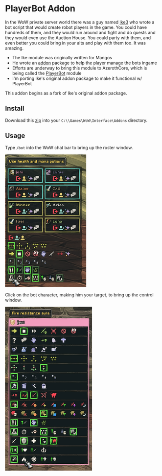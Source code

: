 # PlayerBot Addon

In the WoW private server world there was a guy named [Ike3](http://ike3.github.io/mangosbot-docs/) who wrote a bot script that would create robot players in the game.  You could have hundreds of them, and they would run around and fight and do quests and they would even use the Auction House.  You could party with them, and even better you could bring in your alts and play with them too.  It was amazing.

- The Ike module was originally written for Mangos
- He wrote an [addon](https://github.com/ike3/mangosbot-addon/tree/3.3.5a) package to help the player manage the bots ingame
- Efforts are underway to bring this module to AzerothCore, which is being called the [PlayerBot](https://github.com/ZhengPeiRu21/mod-playerbots) module
- I'm porting Ike's original addon package to make it functional w/ PlayerBot

This addon begins as a fork of Ike's original addon package.

## Install

Download this [zip](https://github.com/whipowill/wow-addon-playerbot/archive/master.zip) into your ``C:\\Games\WoW\Interface\Addons`` directory.

## Usage

Type `/bot` into the WoW chat bar to bring up the roster window.

![Screenshot](screenshots/bot_roster.png)

Click on the bot character, making him your target, to bring up the control window.

![Screenshot](screenshots/bot_controls.png)